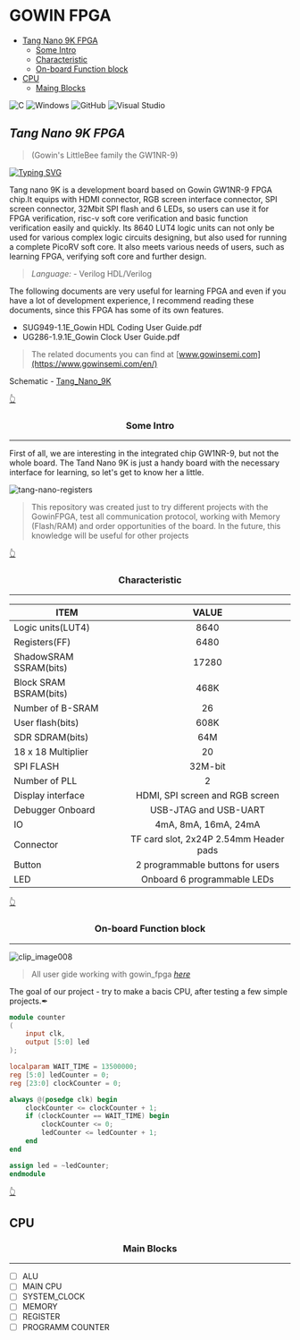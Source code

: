 <a name="top"></a>
# GOWIN FPGA 

* [Tang Nano 9K FPGA](#tang)
  * [Some Intro](#int)
  * [Characteristic](#chara)
  * [On-board Function block](#on) 
* [CPU](#cpu)
  * [Maing Blocks](#block)

![C](https://img.shields.io/badge/c-%2300599C.svg?style=for-the-badge&logo=c&logoColor=white)
![Windows](https://img.shields.io/badge/Windows-0078D6?style=for-the-badge&logo=windows&logoColor=white)
![GitHub](https://img.shields.io/badge/github-%23121011.svg?style=for-the-badge&logo=github&logoColor=white)
![Visual Studio](https://img.shields.io/badge/Visual%20Studio-5C2D91.svg?style=for-the-badge&logo=visual-studio&logoColor=white)

## _Tang Nano 9K FPGA_ <a name="tang"></a> 
>(Gowin's LittleBee family the GW1NR-9)

<!---Пример кода-->
[![Typing SVG](https://readme-typing-svg.herokuapp.com?color=%2336BCF7&lines=Verilog+best+language)](https://git.io/typing-svg)

Tang nano 9K is a development board based on Gowin GW1NR-9 FPGA chip.It equips with HDMI connector, RGB screen interface connector, SPI screen connector, 32Mbit SPI flash and 6 LEDs, so users can use it for FPGA verification, risc-v soft core verification and basic function verification easily and quickly. Its 8640 LUT4 logic units can not only be used for various complex logic circuits designing, but also used for running a complete PicoRV soft core. It also meets various needs of users, such as learning FPGA, verifying soft core and further design.

>*Language:* -	Verilog HDL/Verilog	

The following documents are very useful for learning FPGA and even if you have a lot of development experience, I recommend reading these documents, since this FPGA has some of its own features.

- SUG949-1.1E_Gowin HDL Coding User Guide.pdf
- UG286-1.9.1E_Gowin Clock User Guide.pdf

> The related documents you can find at [www.gowinsemi.com](https://www.gowinsemi.com/en/)

Schematic - [Tang_Nano_9K](https://github.com/tem-str/Gowin/files/12047179/Tang_Nano_9K_3672_schematic.pdf)


<a align="right" ></a> [👆](#top)

<a name="int"></a> 

<h3 align="center"> Some Intro </h3>

***

First of all, we are interesting in the integrated chip GW1NR-9, but not the whole board. The Tand Nano 9K is just a handy board with the necessary interface for learning, so let's get to know her a little.  

![tang-nano-registers](https://github.com/tem-str/Gowin/assets/74252239/226d59f3-78f2-4465-80f5-c77d2d13a3d7)

>This repository was created just to try different projects with the GowinFPGA, test all communication protocol, working with Memory (Flash/RAM) and order opportunities of the board. In the future, this knowledge will be useful for other projects

[👆](#top)

<a name="chara"></a>

<h3 align="center"> Characteristic </h3>

***

|ITEM|VALUE|
| --------------------- |:-------:|
| Logic units(LUT4)	    |  8640   |
| Registers(FF)	        |  6480   |
| ShadowSRAM SSRAM(bits)	|  17280  |
| Block SRAM BSRAM(bits)	|  468K   |
| Number of B-SRAM	      |   26    |  
| User flash(bits)	      |   608K  | 
| SDR SDRAM(bits)	      |   64M   |  
| 18 x 18 Multiplier	    |   20    |
| SPI FLASH	            | 32M-bit |
| Number of PLL	        |   2     |
| Display interface	    | HDMI, SPI screen and RGB screen |
| Debugger	Onboard       |  USB-JTAG and USB-UART  |
| IO	                    |  4mA, 8mA, 16mA, 24mA |
| Connector	            | TF card slot, 2x24P 2.54mm Header pads |
| Button                 |	2 programmable buttons for users|
| LED	                  | Onboard 6 programmable LEDs|

[👆](#top) 

<h3 align="center"> On-board Function block </h3>

***

![clip_image008](https://github.com/tem-str/Gowin/assets/74252239/0cb2a086-5053-447b-8d4c-86b3dae595d7)

> All user gide working with gowin_fpga [*here*](https://dl.sipeed.com/shareURL/TANG/Nano%209K/6_Chip_Manual/EN/General%20Guide)
  
 The goal of our project - try to make a bacis CPU, after testing a few simple projects.✒
 
```Verilog
module counter
(
    input clk,
    output [5:0] led
);

localparam WAIT_TIME = 13500000;
reg [5:0] ledCounter = 0;
reg [23:0] clockCounter = 0;

always @(posedge clk) begin
    clockCounter <= clockCounter + 1;
    if (clockCounter == WAIT_TIME) begin
        clockCounter <= 0;
        ledCounter <= ledCounter + 1;
    end
end

assign led = ~ledCounter;
endmodule
```
[👆](#top) 

## CPU <a name="cpu"></a>

<h3 align="center"> Main Blocks </h3>

***

- [ ] ALU
- [ ] MAIN CPU
- [ ] SYSTEM_CLOCK
- [ ] MEMORY
- [ ] REGISTER
- [ ] PROGRAMM COUNTER
